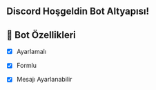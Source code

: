 ## Discord Hoşgeldin Bot Altyapısı!

## 📑 Bot Özellikleri

- [x] Ayarlamalı
- [x] Formlu
- [x] Mesajı Ayarlanabilir

